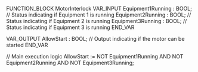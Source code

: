 FUNCTION_BLOCK MotorInterlock
VAR_INPUT
    Equipment1Running : BOOL; // Status indicating if Equipment 1 is running
    Equipment2Running : BOOL; // Status indicating if Equipment 2 is running
    Equipment3Running : BOOL; // Status indicating if Equipment 3 is running
END_VAR

VAR_OUTPUT
    AllowStart : BOOL; // Output indicating if the motor can be started
END_VAR

// Main execution logic
AllowStart := NOT Equipment1Running AND NOT Equipment2Running AND NOT Equipment3Running;




